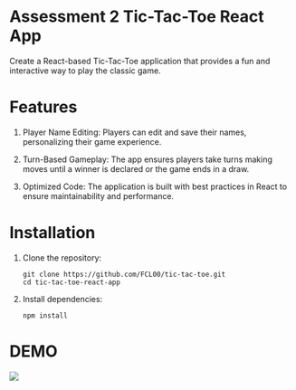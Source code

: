 # Assessment 2 Tic-Tac-Toe React App

Create a React-based Tic-Tac-Toe application that provides a fun and interactive way to play the classic game.

# Features
1. Player Name Editing: Players can edit and save their names, personalizing their game experience.

2. Turn-Based Gameplay: The app ensures players take turns making moves until a winner is declared or the game ends in a draw.

3. Optimized Code: The application is built with best practices in React to ensure maintainability and performance.

# Installation

1. Clone the repository:
    ```
    git clone https://github.com/FCL00/tic-tac-toe.git
    cd tic-tac-toe-react-app
    ```
2. Install dependencies:
    ```
    npm install
    ```
# DEMO
![](./src/assets/demo.gif)
